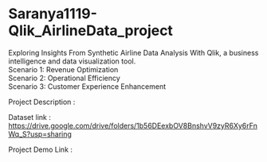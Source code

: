 # Saranya1119-Qlik_AirlineData_project
Exploring Insights From Synthetic Airline Data Analysis With Qlik, a business intelligence and data visualization tool.  
Scenario 1: Revenue Optimization  
Scenario 2: Operational Efficiency  
Scenario 3: Customer Experience Enhancement  

Project Description :  

Dataset link : https://drive.google.com/drive/folders/1b56DEexbOV8BnshvV9zyR6Xy6rFnWq_S?usp=sharing  

Project Demo Link : 
